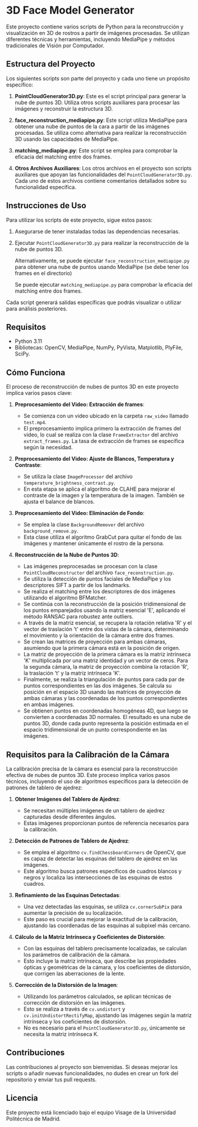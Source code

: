 # 3D Face Model Generator

Este proyecto contiene varios scripts de Python para la reconstrucción y visualización en 3D de rostros a partir de imágenes procesadas. Se utilizan diferentes técnicas y herramientas, incluyendo MediaPipe y métodos tradicionales de Visión por Computador.



## Estructura del Proyecto

Los siguientes scripts son parte del proyecto y cada uno tiene un propósito específico:

1. **PointCloudGenerator3D.py**: Este es el script principal para generar la nube de puntos 3D. Utiliza otros scripts auxiliares para procesar las imágenes y reconstruir la estructura 3D.

2. **face_reconstruction_mediapipe.py**: Este script utiliza MediaPipe para obtener una nube de puntos de la cara a partir de las imágenes procesadas. Se utiliza como alternativa para realizar la reconstrucción 3D usando las capacidades de MediaPipe.

3. **matching_mediapipe.py**: Este script se emplea para comprobar la eficacia del matching entre dos frames. 

4. **Otros Archivos Auxiliares**: Los otros archivos en el proyecto son scripts auxiliares que apoyan las funcionalidades del `PointCloudGenerator3D.py`. Cada uno de estos archivos contiene comentarios detallados sobre su funcionalidad específica.




## Instrucciones de Uso

Para utilizar los scripts de este proyecto, sigue estos pasos:

1. Asegurarse de tener instaladas todas las dependencias necesarias.

2. Ejecutar `PointCloudGenerator3D.py` para realizar la reconstrucción de la nube de puntos 3D.

   Alternativamente, se puede ejecutar `face_reconstruction_mediapipe.py` para obtener una nube de puntos usando MediaPipe (se debe tener los frames en el directorio)

   Se puede ejecutar `matching_mediapipe.py` para comprobar la eficacia del matching entre dos frames.

Cada script generará salidas específicas que podrás visualizar o utilizar para análisis posteriores.



## Requisitos

- Python 3.11
- Bibliotecas: OpenCV, MediaPipe, NumPy, PyVista, Matplotlib, PlyFile, SciPy.



## Cómo Funciona

El proceso de reconstrucción de nubes de puntos 3D en este proyecto implica varios pasos clave:

1. **Preprocesamiento del Video: Extracción de frames**: 
   - Se comienza con un video ubicado en la carpeta `raw_video` llamado `test.mp4`.
   - El preprocesamiento implica primero la extracción de frames del video, lo cual se realiza con la clase `FrameExtractor` del archivo `extract_frames.py`. La tasa de extracción de frames se especifica según la necesidad.

2. **Preprocesamiento del Video: Ajuste de Blancos, Temperatura y Contraste**:
   - Se utiliza la clase `ImageProcessor` del archivo `temperature_brightness_contrast.py`.
   - En esta etapa se aplica el algoritmo de CLAHE para mejorar el contraste de la imagen y la temperatura de la imagen. También se ajusta el balance de blancos.

3. **Preprocesamiento del Video: Eliminación de Fondo**:
   - Se emplea la clase `BackgroundRemover` del archivo `background_remove.py`.
   - Esta clase utiliza el algoritmo GrabCut para quitar el fondo de las imágenes y mantener únicamente el rostro de la persona.

4. **Reconstrucción de la Nube de Puntos 3D**:
   - Las imágenes preprocesadas se procesan con la clase `PointCloudReconstructor` del archivo `face_reconstruction.py`.
   - Se utiliza la detección de puntos faciales de MediaPipe y los descriptores SIFT a partir de los landmarks.
   - Se realiza el matching entre los descriptores de dos imágenes utilizando el algoritmo BFMatcher.
   - Se continúa con la reconstrucción de la posición tridimensional de los puntos emparejados usando la matriz esencial 'E', aplicando el método RANSAC para robustez ante outliers.
   - A través de la matriz esencial, se recupera la rotación relativa 'R' y el vector de traslación 't' entre dos vistas de la cámara, determinando el movimiento y la orientación de la cámara entre dos frames.
   - Se crean las matrices de proyección para ambas cámaras, asumiendo que la primera cámara está en la posición de origen.
   - La matriz de proyección de la primera cámara es la matriz intrínseca 'K' multiplicada por una matriz identidad y un vector de ceros. Para la segunda cámara, la matriz de proyección combina la rotación 'R', la traslación 't' y la matriz intrínseca 'K'.
   - Finalmente, se realiza la triangulación de puntos para cada par de puntos correspondientes en las dos imágenes. Se calcula su posición en el espacio 3D usando las matrices de proyección de ambas cámaras y las coordenadas de los puntos correspondientes en ambas imágenes.
   - Se obtienen puntos en coordenadas homogéneas 4D, que luego se convierten a coordenadas 3D normales. El resultado es una nube de puntos 3D, donde cada punto representa la posición estimada en el espacio tridimensional de un punto correspondiente en las imágenes.



## Requisitos para la Calibración de la Cámara

La calibración precisa de la cámara es esencial para la reconstrucción efectiva de nubes de puntos 3D. Este proceso implica varios pasos técnicos, incluyendo el uso de algoritmos específicos para la detección de patrones de tablero de ajedrez:

1. **Obtener Imágenes del Tablero de Ajedrez**:
   - Se necesitan múltiples imágenes de un tablero de ajedrez capturadas desde diferentes ángulos.
   - Estas imágenes proporcionan puntos de referencia necesarios para la calibración.

2. **Detección de Patrones de Tablero de Ajedrez**:
   - Se emplea el algoritmo `cv.findChessboardCorners` de OpenCV, que es capaz de detectar las esquinas del tablero de ajedrez en las imágenes.
   - Este algoritmo busca patrones específicos de cuadros blancos y negros y localiza las intersecciones de las esquinas de estos cuadros.

3. **Refinamiento de las Esquinas Detectadas**:
   - Una vez detectadas las esquinas, se utiliza `cv.cornerSubPix` para aumentar la precisión de su localización.
   - Este paso es crucial para mejorar la exactitud de la calibración, ajustando las coordenadas de las esquinas al subpixel más cercano.

4. **Cálculo de la Matriz Intrínseca y Coeficientes de Distorsión**:
   - Con las esquinas del tablero precisamente localizadas, se calculan los parámetros de calibración de la cámara.
   - Esto incluye la matriz intrínseca, que describe las propiedades ópticas y geométricas de la cámara, y los coeficientes de distorsión, que corrigen las aberraciones de la lente.

5. **Corrección de la Distorsión de la Imagen**:
   - Utilizando los parámetros calculados, se aplican técnicas de corrección de distorsión en las imágenes.
   - Esto se realiza a través de `cv.undistort` y `cv.initUndistortRectifyMap`, ajustando las imágenes según la matriz intrínseca y los coeficientes de distorsión.
   - No es necesario para el `PointCloudGenerator3D.py`, únicamente se necesita la matriz intrínseca K.



## Contribuciones

Las contribuciones al proyecto son bienvenidas. Si deseas mejorar los scripts o añadir nuevas funcionalidades, no dudes en crear un fork del repositorio y enviar tus pull requests.



## Licencia

Este proyecto está licenciado bajo el equipo Visage de la Universidad Politécnica de Madrid.
